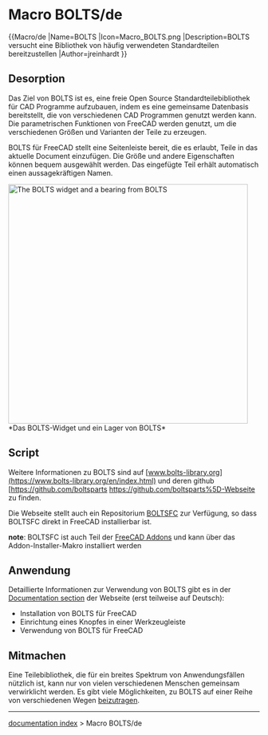 # Macro BOLTS/de
{{Macro/de
|Name=BOLTS
|Icon=Macro_BOLTS.png
|Description=BOLTS versucht eine Bibliothek von häufig verwendeten Standardteilen bereitzustellen
|Author=jreinhardt
}}

## Desorption

Das Ziel von BOLTS ist es, eine freie Open Source Standardteilebibliothek für CAD Programme aufzubauen, indem es eine gemeinsame Datenbasis bereitstellt, die von verschiedenen CAD Programmen genutzt werden kann. Die parametrischen Funktionen von FreeCAD werden genutzt, um die verschiedenen Größen und Varianten der Teile zu erzeugen.

BOLTS für FreeCAD stellt eine Seitenleiste bereit, die es erlaubt, Teile in das aktuelle Document einzufügen. Die Größe und andere Eigenschaften können bequem ausgewählt werden. Das eingefügte Teil erhält automatisch einen aussagekräftigen Namen.

<img alt="The BOLTS widget and a bearing from BOLTS" src=images/freecad-bearing.png  style="width:480px;"> 
*Das BOLTS-Widget und ein Lager von BOLTS*

## Script

Weitere Informationen zu BOLTS sind auf [www.bolts-library.org](https://www.bolts-library.org/en/index.html) und deren github \[<https://github.com/boltsparts> <https://github.com/boltsparts%5D-Webseite> zu finden.

Die Webseite stellt auch ein Repositorium [BOLTSFC](https://github.com/boltsparts/BOLTSFC) zur Verfügung, so dass BOLTSFC direkt in FreeCAD installierbar ist.

**note**: BOLTSFC ist auch Teil der [FreeCAD Addons](https://github.com/FreeCAD/FreeCAD-addons) und kann über das Addon-Installer-Makro installiert werden

## Anwendung

Detaillierte Informationen zur Verwendung von BOLTS gibt es in der [Documentation section](https://github.com/boltsparts/BOLTSFC/blob/master/README.md) der Webseite (erst teilweise auf Deutsch):

-   Installation von BOLTS für FreeCAD
-   Einrichtung eines Knopfes in einer Werkzeugleiste
-   Verwendung von BOLTS für FreeCAD

## Mitmachen

Eine Teilebibliothek, die für ein breites Spektrum von Anwendungsfällen nützlich ist, kann nur von vielen verschiedenen Menschen gemeinsam verwirklicht werden. Es gibt viele Möglichkeiten, zu BOLTS auf einer Reihe von verschiedenen Wegen [beizutragen](https://www.boltsparts.github.io/en/contribute.html).

---
[documentation index](../README.md) > Macro BOLTS/de
